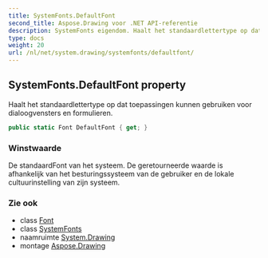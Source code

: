 ```yaml
---
title: SystemFonts.DefaultFont
second_title: Aspose.Drawing voor .NET API-referentie
description: SystemFonts eigendom. Haalt het standaardlettertype op dat toepassingen kunnen gebruiken voor dialoogvensters en formulieren.
type: docs
weight: 20
url: /nl/net/system.drawing/systemfonts/defaultfont/
---
```

## SystemFonts.DefaultFont property

Haalt het standaardlettertype op dat toepassingen kunnen gebruiken voor dialoogvensters en formulieren.

```csharp
public static Font DefaultFont { get; }
```

### Winstwaarde

De standaardFont van het systeem. De geretourneerde waarde is afhankelijk van het besturingssysteem van de gebruiker en de lokale cultuurinstelling van zijn systeem.

### Zie ook

* class [Font](../../font/)
* class [SystemFonts](../)
* naamruimte [System.Drawing](../../systemfonts/)
* montage [Aspose.Drawing](../../../)


